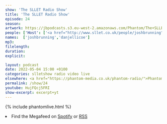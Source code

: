 ```yaml
---
show: 'The SLLET Radio Show'
title: 'The SLLET Radio Show'
episode: 24
season: 
artwork: https://jbpodcasts.s3.eu-west-2.amazonaws.com/Phantom/The+SLLET+Radio+Show/2021-09-27+-+SLLET+radio+square.png
people: ['Host': ['<a href="http://www.sllet.co.uk/people/joshbrunning">Josh Brunning</a>', '<a href="http://www.sllet.co.uk/people/danjellicoe">Dan Jellicoe</a>']]
names:  ['joshbrunning','danjellicoe']
mp3: 
filelength: 
duration:  
explicit: 

layout: podcast
date: 2022-05-04 15:00 +0100
categories: slletshow radio video live
elsewhere: <a href="https://phantom-media.co.uk/phantom-radio/">Phantom Media</a>
permalink: /show/24
youtube: HujFQcj5FRI
show-excerpt: excerpt+yt
---
```


{% include phantomlive.html %}

<li>Find the Megafeed on <a href="https://open.spotify.com/show/1WGc6YCF3UfAL7E62gHLAS?si=eff5901deb8d498e">Spotify</a> or <a href="https://anchor.fm/s/849e58ac/podcast/rss">RSS</a></li>
